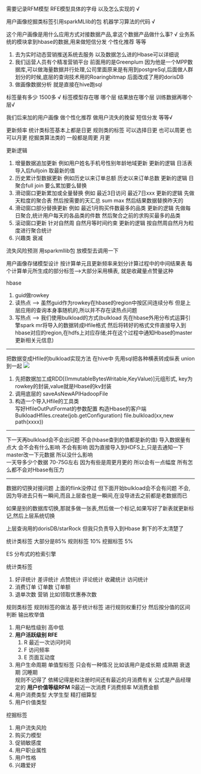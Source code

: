 需要记录RFM模型 RFE模型具体的字母 以及怎么实现的 √

用户画像挖掘类标签引用sparkMLlib的包 机器学习算法的代码 √ 

这个用户画像是用什么应用方式对接数据产品,拿这个数据产品做什么事?  √
业务系统的模块拿到hbase的数据,用来做短信分发 个性化推荐 等等
1. 去为实时动态营销推送系统去服务 以及数据怎么进的Hbase可以详细说
2. 我们运营人员有个精准营销平台 前面用的是Greenplum 因为他是一个MPP数据库,可以做海量数据并行处理,公司里面原来是有用到postgreSql,后面做人群划分的时候,底层的查询技术用的Roaringbitmap
后面改成了用的dorisDB
3. 做画像数据分析 就是直接在hive跑sql

标签量有多少  1500多 √
标签模型存在哪 哪个层 结果放在哪个层 训练数据再哪个层√

我们后来加的用户画像 做个性化推荐 做用户流失的挽留 短信分发 等等√



更新频率 
统计类标签基本上都是日更
规则类的标签 可以选择日更 也可以周更 也可以月更
挖掘类算法类的 一般都是周更 月更  

更新逻辑
1. 增量数据追加更新  例如用户姓名手机号性别年龄地域更新 
更新的逻辑 日活表导入后fulljoin 取最新的值 
2. 历史累计型数据更新 例如历史以来订单总额 历史以来订单总数
更新的逻辑 日聚合full join 要么累加要么替换 
3. 滑动窗口更新累加或全量替换  例如 最近3日访问 最近7日xxx
更新的逻辑  先做天粒度的聚合表  然后按需要的天汇总 sum max  然后结果数据替换昨天的
4. 滑动窗口部分替换更新 例如 最近1月购买件数最多的品类 
更新的逻辑 先做每日聚合,统计用户每天的各品类的件数 然后聚合之前的求购买最多的品类
5. 滚动窗口更新 针对自然周 自然月等时间约束
更新的逻辑 按自然周自然月为粒度进行聚合统计 
6. 兴趣类  衰减

流失风险预测 用sparkmllib包 放模型去调用一下

用户画像存储模型设计 
按计算单元且更新频率来划分计算过程中的中间结果表
每个计算单元所生成的部分标签-->大部分采用横表,  就是收藏量点赞量这种


hbase 
1. guid做rowkey
2. 读热点 --> 虽然guid作为rowkey在hbase的region中按区间连续分布 但是上层应用的查询本身事随机的,所以并不存在读热点问题
3. 写热点 --> 我们使用bulkload的方式(bulkload 先在hbase外用分布式运算引擎spark mr将导入的数据转成Hfile格式 然后将转好的格式文件直接导入到hbase对应的region,在hdfs上对应存储;并在这个过程中通知Hbase的master更新相关元信息) 

---


把数据变成Hfile的bulkload实现方法
在hive中 先用sql把各种横表转成纵表 union到一起 ![](images/2022-08-14-14-45-05.png)
1. 先把数据加工成RDD[(ImmutableBytesWritable,KeyValue)]元组形式, key为rowkey的封装,value就是Hbase的kv封装
2. 调用底层的 saveAsNewAPIHadoopFile
3. 构造一个导入Hfile的工具类   
写好HfileOutPutFormat的参数配置
构造Hbase的客户端
BulkloadHfiles.create(job.getConfiguration) file.bulkload(xx,new path(xxxx))

---

下一天再bulkload会不会出问题  不会(hbase查到的值都是新的值)
导入数据量有点大 会不会有什么影响  不会有影响 因为直接导入到HDFS上,只是去通知一下master改一下元数据 所以没什么影响  
一天导多少个数据 70-75G左右 因为有些是周更月更的 所以会有一点幅度
所有怎么都不会对Hbase有压力

---
数据的切换对接问题 上面的flink没停过 但下面开始bulkload会不会有问题
不会,因为导进去只有一瞬间,而且上层查也是一瞬间,在没导进去之前都是老数据而已

如果是别的数据库切换,那就多做一张表,然后做一个标记,如果写好了新表就更新标记,然后上层系统切换 

上层查询用的dorisDB/starRock 但我只负责导入到Hbase 剩下的不太清楚了





统计类标签  大部分是85% 
规则标签 10%
挖掘标签 5%

ES 分布式的检索引擎

统计类标签
1. 好评统计 差评统计 点赞统计 评论统计 收藏统计 访问统计
2. 消费订单 订单数 订单额 
3. 退单次数 营销 比如领取优惠券次数


规则类标签  规则标签的做法 
基于统计标签  进行规则权重打分 然后按分值的区间判断 输出枚举值
1. 用户粘性级别 高中低
2. **用户活跃级别 RFE** 
   1. R 最近一次访问时间
   2. F 访问频率
   3. E 页面互动度
3. 用户生命周期  单值型标签 只会有一种情况  比如该用户是成长期 成熟期 衰退期  沉睡期  
 规则不记得了 依稀记得是和注册时间还有最近的月消费有关 公式是产品经理定的
 **用户价值等级RFM** R最近一次消费 F消费频率 M消费金额
4. 用户消费类型  大学生型 精打细算型 
5. 用户价值类型




挖掘标签
1. 用户流失风险
2. 购买力模型
3. 促销敏感度
4. 用户职业属性
5. 用户性格
6. 兴趣爱好

